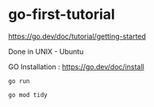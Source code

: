 # go-first-tutorial
https://go.dev/doc/tutorial/getting-started

Done in UNIX - Ubuntu

GO Installation : https://go.dev/doc/install

```
go run
```

```
go mod tidy
```
